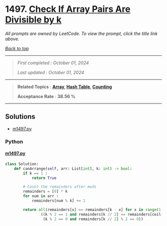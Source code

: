 # 1497. [Check If Array Pairs Are Divisible by k](<https://leetcode.com/problems/check-if-array-pairs-are-divisible-by-k>)

*All prompts are owned by LeetCode. To view the prompt, click the title link above.*

*[Back to top](<../README.md>)*

------

> *First completed : October 01, 2024*
>
> *Last updated : October 01, 2024*

------

> **Related Topics** : **[Array](<by_topic/Array.md>), [Hash Table](<by_topic/Hash Table.md>), [Counting](<by_topic/Counting.md>)**
>
> **Acceptance Rate** : **38.56 %**

------

## Solutions

- [m1497.py](<../my-submissions/m1497.py>)
### Python
#### [m1497.py](<../my-submissions/m1497.py>)
```Python
class Solution:
    def canArrange(self, arr: List[int], k: int) -> bool:
        if k == 1 :
            return True

        # Count the remainders after mods
        remainders = [0] * k
        for num in arr :
            remainders[num % k] += 1

        return all(remainders[x] == remainders[k - x] for x in range(1, k // 2)) and \
                ((k % 2 == 1 and remainders[k // 2] == remainders[ceil(k / 2)]) or 
                 (k % 2 == 0 and remainders[k // 2] % 2 == 0))

```

